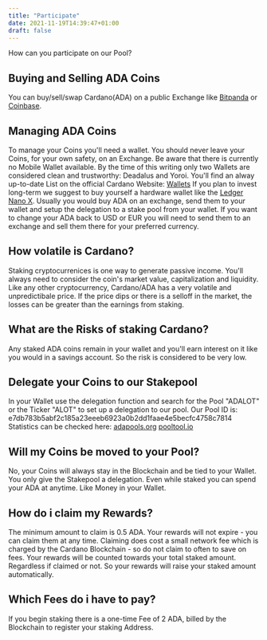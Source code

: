 ```yaml
---
title: "Participate"
date: 2021-11-19T14:39:47+01:00
draft: false
---
```

How can you participate on our Pool?

## Buying and Selling ADA Coins
You can buy/sell/swap Cardano(ADA) on a public Exchange like [Bitpanda](https://www.bitpanda.com) or [Coinbase](https://www.coinbase.com).

## Managing ADA Coins
To manage your Coins you'll need a wallet. You should never leave your Coins, for your own safety, on an Exchange. Be aware that there is currently no Mobile Wallet available. By the time of this writing only two Wallets are considered clean and trustworthy: Deadalus and Yoroi. You'll find an alway up-to-date List on the official Cardano Website: [Wallets](https://cardano.org/what-is-ada#wallets)
If you plan to invest long-term we suggest to buy yourself a hardware wallet like the [Ledger Nano X](https://shop.ledger.com/products/ledger-nano-x).
Usually you would buy ADA on an exchange, send them to your wallet and setup the delegation to a stake pool from your wallet. If you want to change your ADA back to USD or EUR you will need to send them to an exchange and sell them there for your preferred currency.

## How volatile is Cardano?
Staking cryptocurrenices is one way to generate passive income. You'll always need to consider the coin's market value, capitalization and liquidity. Like any other cryptocurrency, Cardano/ADA has a very volatile and unpredictibale price.
If the price dips or there is a selloff in the market, the losses can be greater than the earnings from staking.

## What are the Risks of staking Cardano?
Any staked ADA coins remain in your wallet and you'll earn interest on it like you would in a savings account. So the risk is considered to be very low.

## Delegate your Coins to our Stakepool
In your Wallet use the delegation function and search for the Pool "ADALOT" or the Ticker "ALOT" to set up a delegation to our pool.
Our Pool ID is: e7db783b5abf2c185a23eeeb6923a0b2dd1faae4e5becfc4758c7814
Statistics can be checked here:
[adapools.org](https://adapools.org/pool/e7db783b5abf2c185a23eeeb6923a0b2dd1faae4e5becfc4758c7814)
[pooltool.io](https://pooltool.io/pool/e7db783b5abf2c185a23eeeb6923a0b2dd1faae4e5becfc4758c7814/epochs)

## Will my Coins be moved to your Pool?
No, your Coins will always stay in the Blockchain and be tied to your Wallet. You only give the Stakepool a delegation. Even while staked you can spend your ADA at anytime. Like Money in your Wallet.

## How do i claim my Rewards?
The minimum amount to claim is 0.5 ADA.
Your rewards will not expire - you can claim them at any time.
Claiming does cost a small network fee which is charged by the Cardano Blockchain - so do not claim to often to save on fees.
Your rewards will be counted towards your total staked amount. Regardless if claimed or not. So your rewards will raise your staked amount automatically.

## Which Fees do i have to pay?
If you begin staking there is a one-time Fee of 2 ADA, billed by the Blockchain to register your staking Address.